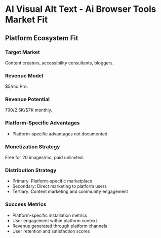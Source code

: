 # AI Visual Alt Text - Ai Browser Tools Market Fit

## Platform Ecosystem Fit

### Target Market
Content creators, accessibility consultants, bloggers.

### Revenue Model
$5/mo Pro.

### Revenue Potential
$700/$2.5K/$7K monthly.

### Platform-Specific Advantages
- Platform-specific advantages not documented

### Monetization Strategy
Free for 20 images/mo, paid unlimited.

### Distribution Strategy
- Primary: Platform-specific marketplace
- Secondary: Direct marketing to platform users
- Tertiary: Content marketing and community engagement

### Success Metrics
- Platform-specific installation metrics
- User engagement within platform context
- Revenue generated through platform channels
- User retention and satisfaction scores
